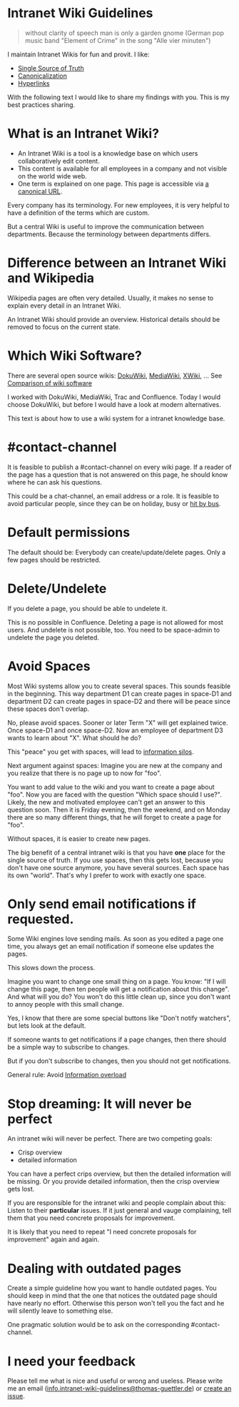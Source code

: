 # Intranet Wiki Guidelines

> without clarity of speech man is only a garden gnome (German pop music band "Element of Crime" in the song "Alle vier minuten")

I maintain Intranet Wikis for fun and provit. I like:

* [Single Source of Truth](https://en.wikipedia.org/wiki/Single_source_of_truth)
* [Canonicalization](https://en.wikipedia.org/wiki/Canonicalization)
* [Hyperlinks](https://en.wikipedia.org/wiki/Hyperlink)

With the following text I would like to share my findings with you. This is my best practices sharing.

# What is an Intranet Wiki?

* An Intranet Wiki is a tool is a knowledge base on which users collaboratively edit content.
* This content is available for all employees in a company and not visible on the world wide web.
* One term is explained on one page. This page is accessible via [a canonical URL](https://en.wikipedia.org/wiki/Canonicalization#URL).

Every company has its terminology. For new employees, it is very helpful to have a definition of the terms which
are custom.

But a central Wiki is useful to improve the communication between departments. Because the terminology between departments differs.

# Difference between an Intranet Wiki and Wikipedia

Wikipedia pages are often very detailed. Usually, it makes no sense to explain every detail in an Intranet Wiki.

An Intranet Wiki should provide an overview. Historical details should be removed to focus on the current state.

# Which Wiki Software?

There are several open source wikis: [DokuWiki](https://www.dokuwiki.org/dokuwiki), [MediaWiki](https://www.mediawiki.org/wiki/MediaWiki), [XWiki](https://www.xwiki.org/xwiki/bin/view/Main/WebHome), ... See [Comparison of wiki software](https://en.wikipedia.org/wiki/Comparison_of_wiki_software)

I worked with DokuWiki, MediaWiki, Trac and Confluence. Today I would choose DokuWiki, but before I would have a look at modern alternatives. 

This text is about how to use a wiki system for a intranet knowledge base.

# #contact-channel

It is feasible to publish a #contact-channel on every wiki page. If a reader of the page has a question that is not answered on this page, he should know where he can ask his questions.

This could be a chat-channel, an email address or a role. It is feasible to avoid particular people, since they can be on holiday, busy or [hit by bus](https://en.wikipedia.org/wiki/Bus_factor).

# Default permissions

The default should be: Everybody can create/update/delete pages. Only a few pages should be restricted.

# Delete/Undelete

If you delete a page, you should be able to undelete it. 

This is no possible in Confluence. Deleting a page is not allowed for most users. And undelete is not possible, too. You need to be space-admin to undelete the page you deleted.

# Avoid Spaces

Most Wiki systems allow you to create several spaces. This sounds feasible in the beginning. 
This way department D1 can create
pages in space-D1 and department D2 can create pages in space-D2 and there will be peace since these spaces don't overlap.

No, please avoid spaces. Sooner or later Term "X" will get explained twice. Once space-D1 and once space-D2. Now an employee of department D3 wants to learn about "X". What should he do?

This "peace" you get with spaces, will lead to [information silos](https://en.wikipedia.org/wiki/Information_silo).

Next argument against spaces: Imagine you are new at the company and you realize that there is no page up to now for "foo".

You want to add value to the wiki and you want to create a page about "foo". Now you are faced with the question "Which space should I use?". Likely, the new and motivated employee can't get an answer to this question soon. Then it is Friday evening, then the weekend, and on Monday there are so many different things, that he will forget to create a page for "foo".

Without spaces, it is easier to create new pages.

The big benefit of a central intranet wiki is that you have **one** place for the single source of truth. If you use spaces, then this gets lost, because you don't have one source anymore, you have several sources. Each space has its own "world".
That's why I prefer to work with exactly one space.

# Only send email notifications if requested.

Some Wiki engines love sending mails. As soon as you edited a page one time, you always get an email notification if someone else updates the pages. 

This slows down the process.

Imagine you want to change one small thing on a page. You know: "If I will change this page, then ten people will get a notification about this change". And what will you do? You won't do this little clean up, since you don't want to annoy people with this small change.

Yes, I know that there are some special buttons like "Don't notify watchers", but lets look at the default.

If someone wants to get notifications if a page changes, then there should be a simple way to subscribe to changes.

But if you don't subscribe to changes, then you should not get notifications.

General rule: Avoid [Information overload](https://en.wikipedia.org/wiki/Information_overload)



# Stop dreaming: It will never be perfect

An intranet wiki will never be perfect. There are two competing goals:

* Crisp overview
* detailed information

You can have a perfect crips overview, but then the detailed information will be missing. Or you provide detailed information, then the crisp overview gets lost.

If you are responsible for the intranet wiki and people complain about this: Listen to their **particular** issues. If it just general and vauge complaining, tell them that you need concrete proposals for improvement.

It is likely that you need to repeat "I need concrete proposals for improvement" again and again.

# Dealing with outdated pages

Create a simple guideline how you want to handle outdated pages. You should keep in mind that the one that notices the outdated page should have nearly no effort. Otherwise this person won't tell you the fact and he will silently leave to something else.

One pragmatic solution would be to ask on the corresponding #contact-channel.


# I need your feedback

Please tell me what is nice and useful or wrong and useless. Please write me an email (info.intranet-wiki-guidelines@thomas-guettler.de) or [create an issue](https://github.com/guettli/intranet-wiki-guidelines/issues).
